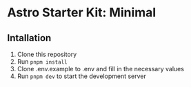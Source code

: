 # Astro Starter Kit: Minimal

## Intallation

1. Clone this repository
2. Run `pnpm install`
3. Clone .env.example to .env and fill in the necessary values
4. Run `pnpm dev` to start the development server
